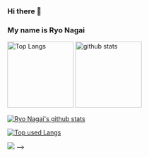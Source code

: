 ### Hi there 👋

### My name is Ryo Nagai

<p align="left"> 
  <img alt="Top Langs" height="150px" src="https://github-readme-stats.vercel.app/api/top-langs/?username=pokopoko02&layout=compact&count_private=true&show_icons=true&theme=tokyonight" />
  <img alt="github stats" height="150px" src="https://github-readme-stats.vercel.app/api?username=pokopoko02&count_private=true&show_icons=true&show_icons=true&theme=tokyonight" />
</p>

<!--
<!-- リポジトリステータス -->
[![Ryo Nagai's github stats](https://github-readme-stats.vercel.app/api?username=pokopoko02&hide=contribs&count_private=true&show_icons=true&theme=tokyonight)](https://github.com/pokopoko02/)

<!-- ソースコード統計 -->
[![Top used Langs](https://github-readme-stats.vercel.app/api/top-langs/?username=pokopoko02&layout=compact&theme=tokyonight)](https://github.com/pokopoko02/)

![](http://github-profile-summary-cards.vercel.app/api/cards/profile-details?username=pokopoko02&theme=tokyonight)
-->
